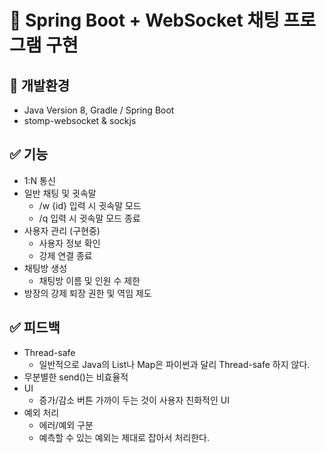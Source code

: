 # 📌 Spring Boot + WebSocket 채팅 프로그램 구현  
## 🔨 개발환경
* Java Version 8, Gradle / Spring Boot 
* stomp-websocket & sockjs 
## ✅ 기능
  * 1:N 통신
  * 일반 채팅 및 귓속말 
    * /w {id} 입력 시 귓속말 모드
    * /q 입력 시 귓속말 모드 종료
  * 사용자 관리 (구현중)
    * 사용자 정보 확인
    * 강제 연결 종료
  * 채팅방 생성
    * 채팅방 이름 및 인원 수 제한
  * 방장의 강제 퇴장 권한 및 역임 제도
## ✅ 피드백
  * Thread-safe  
    * 일반적으로 Java의 List나 Map은 파이썬과 달리 Thread-safe 하지 않다.  
  * 무분별한 send()는 비효율적  
  * UI  
    * 증가/감소 버튼 가까이 두는 것이 사용자 친화적인 UI  
  * 예외 처리
    * 에러/예외 구분
    * 예측할 수 있는 예외는 제대로 잡아서 처리한다.
